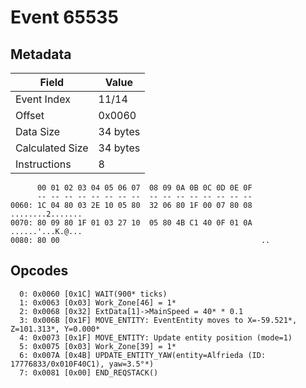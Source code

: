 # Event 65535

## Metadata

| Field           | Value    |
|-----------------|----------|
| Event Index     | 11/14    |
| Offset          | 0x0060   |
| Data Size       | 34 bytes |
| Calculated Size | 34 bytes |
| Instructions    | 8        |

```
      00 01 02 03 04 05 06 07  08 09 0A 0B 0C 0D 0E 0F
      -- -- -- -- -- -- -- --  -- -- -- -- -- -- -- --
0060: 1C 04 80 03 2E 10 05 80  32 06 80 1F 00 07 80 08  ........2.......
0070: 80 09 80 1F 01 03 27 10  05 80 4B C1 40 0F 01 0A  ......'...K.@...
0080: 80 00                                             ..              
```

## Opcodes

```
  0: 0x0060 [0x1C] WAIT(900* ticks)
  1: 0x0063 [0x03] Work_Zone[46] = 1*
  2: 0x0068 [0x32] ExtData[1]->MainSpeed = 40* * 0.1
  3: 0x006B [0x1F] MOVE_ENTITY: EventEntity moves to X=-59.521*, Z=101.313*, Y=0.000*
  4: 0x0073 [0x1F] MOVE_ENTITY: Update entity position (mode=1)
  5: 0x0075 [0x03] Work_Zone[39] = 1*
  6: 0x007A [0x4B] UPDATE_ENTITY_YAW(entity=Alfrieda (ID: 17776833/0x010F40C1), yaw=3.5°*)
  7: 0x0081 [0x00] END_REQSTACK()
```
